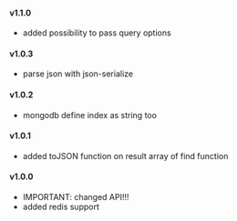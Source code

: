 #### v1.1.0
- added possibility to pass query options

#### v1.0.3
- parse json with json-serialize

#### v1.0.2
- mongodb define index as string too

#### v1.0.1
- added toJSON function on result array of find function

#### v1.0.0
- IMPORTANT: changed API!!!
- added redis support